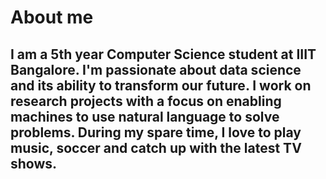# About me
## I am a 5th year Computer Science student at IIIT Bangalore. I'm passionate about data science and its ability to transform our future. I work on research projects with a focus on enabling machines to use natural language to solve problems. During my spare time, I love to play music, soccer and catch up with the latest TV shows.